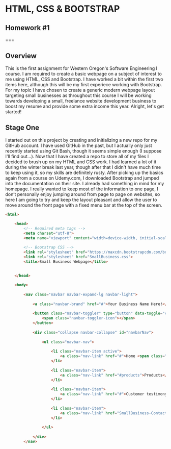 # HTML, CSS & BOOTSTRAP
## Homework #1
===

## Overview
   This is the first assignment for Western Oregon's Software Engineering I course. I am required to create a basic webpage on a subject of interest to me using HTML, CSS and Bootstrap. I have worked a bit within the first two items here, although this will be my first experiece working with Bootstrap. For my topic I have chosen to create a generic modern webpage layout targeting small businesses as throughout this course I will be working towards developing a small, freelance website development business to boost my resume and provide some extra income this year.
   Alright, let's get started!

## Stage One
   I started out on this project by creating and initializing a new repo for my GitHub account. I have used GitHub in the past, but I actually only just recently started using Git Bash, though it seems simple enough (I suppose I'll find out...). 
   Now that I have created a repo to store all of my files I decided to brush up on my HTML and CSS work. I had learned a lot of it during the winter break last year, though after that I didn't have much time to keep using it, so my skills are definitely rusty.
   After picking up the basics again from a course on Udemy.com, I downloaded Bootstrap and jumped into the documentation on their site. I already had something in mind for my homepage. I really wanted to keep most of the information to one page, I don’t personally enjoy jumping around from page to page on websites, so here I am going to try and keep the layout pleasant and allow the user to move around the front page with a fixed menu bar at the top of the screen.
```html
<html>
    
    <head>
        <!-- Required meta tags -->
        <meta charset="utf-8">
        <meta name="viewport" content="width=device-width, initial-scale=1, shrink-to-fit=no">

        <!-- Bootstrap CSS -->
        <link rel="stylesheet" href="https://maxcdn.bootstrapcdn.com/bootstrap/4.0.0-beta/css/bootstrap.min.css" integrity="sha384-/Y6pD6FV/Vv2HJnA6t+vslU6fwYXjCFtcEpHbNJ0lyAFsXTsjBbfaDjzALeQsN6M" crossorigin="anonymous">
        <link rel="stylesheet" href="SmallBusiness.css">
        <title>Small Business Webpage</title>
        
        
    </head>

    <body>
    
        <nav class="navbar navbar-expand-lg navbar-light">
                
            <a class="navbar-brand" href="#">Your Business Name Here!</a>
            
            <button class="navbar-toggler" type="button" data-toggle="collapse" data-target="#navbarNav" aria-controls="navbarNav" aria-expanded="false" aria-label="Toggle navigation">
                <span class="navbar-toggler-icon"></span>
            </button>
            
            <div class="collapse navbar-collapse" id="navbarNav">
            
                <ul class="navbar-nav">
                
                    <li class="navbar-item active">
                        <a class="nav-link" href="#">Home <span class="sr-only">(current)</span></a>
                    </li>
                    
                    <li class="navbar-item">
                        <a class="nav-link" href="#products">Products</a>
                    </li>
                    
                    <li class="navbar-item">
                        <a class="nav-link" href="#">Customer testimony</a>
                    </li>
                    
                    <li class="navbar-item">
                        <a class="nav-link" href="SmallBusiness-ContactPage.html">Contact</a>
                    </li>
                
                </ul>
            
            </div>
        </nav>
```

